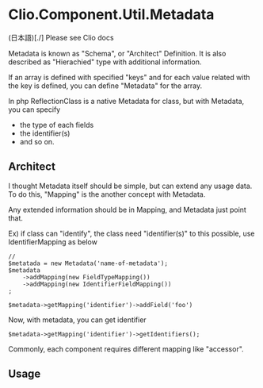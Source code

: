 Clio.Component.Util.Metadata
========

(日本語)[./]
Please see Clio docs

Metadata is known as "Schema", or "Architect" Definition.
It is also described as "Hierachied" type with additional information. 

If an array is defined with specified "keys" and for each value related with the key is defined, 
you can define "Metadata" for the array.

In php ReflectionClass is a native Metadata for class, but with Metadata, you can specify 
 - the type of each fields
 - the identifier(s)
 - and so on.


Architect
----------

I thought Metadata itself should be simple, but can extend any usage data.
To do this, "Mapping" is the another concept with Metadata.

Any extended information should be in Mapping, and Metadata just point that. 


Ex)
  if class can "identify", the class need "identifier(s)"
  to this possible, use IdentifierMapping as below

    //
	$metatada = new Metadata('name-of-metadata');
	$metadata
		->addMapping(new FieldTypeMapping())
		->addMapping(new IdentifierFieldMapping())
	;

	$metadata->getMapping('identifier')->addField('foo')

  Now, with metadata, you can get identifier

    $metadata->getMapping('identifier')->getIdentifiers();
	
Commonly, each component requires different mapping like "accessor".


Usage
------------
